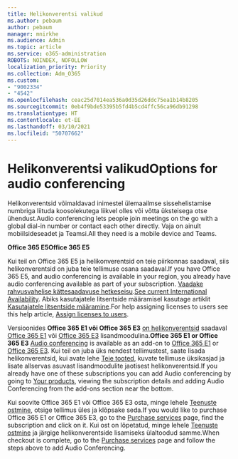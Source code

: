 ```yaml
---
title: Helikonverentsi valikud
ms.author: pebaum
author: pebaum
manager: mnirkhe
ms.audience: Admin
ms.topic: article
ms.service: o365-administration
ROBOTS: NOINDEX, NOFOLLOW
localization_priority: Priority
ms.collection: Adm_O365
ms.custom:
- "9002334"
- "4542"
ms.openlocfilehash: ceac25d7014ea536a0d35d26ddc75ea1b14b8205
ms.sourcegitcommit: 0eb4f9bde53395b5fd4b5cd4ffc56ca96db91298
ms.translationtype: HT
ms.contentlocale: et-EE
ms.lasthandoff: 03/10/2021
ms.locfileid: "50707662"
---
```

# <a name="options-for-audio-conferencing"></a><span data-ttu-id="d40c4-102">Helikonverentsi valikud</span><span class="sxs-lookup"><span data-stu-id="d40c4-102">Options for audio conferencing</span></span>

<span data-ttu-id="d40c4-103">Helikonverentsid võimaldavad inimestel ülemaailmse sissehelistamise numbriga liituda koosolekutega liikvel olles või võtta üksteisega otse ühendust.</span><span class="sxs-lookup"><span data-stu-id="d40c4-103">Audio conferencing lets people join meetings on the go with a global dial-in number or contact each other directly.</span></span> <span data-ttu-id="d40c4-104">Vaja on ainult mobiilsideseadet ja Teamsi.</span><span class="sxs-lookup"><span data-stu-id="d40c4-104">All they need is a mobile device and Teams.</span></span>

<span data-ttu-id="d40c4-105">**Office 365 E5**</span><span class="sxs-lookup"><span data-stu-id="d40c4-105">**Office 365 E5**</span></span>

<span data-ttu-id="d40c4-106">Kui teil on Office 365 E5 ja helikonverentsid on teie piirkonnas saadaval, siis helikonverentsid on juba teie tellimuse osana saadaval.</span><span class="sxs-lookup"><span data-stu-id="d40c4-106">If you have Office 365 E5, and audio conferencing is available in your region, you already have audio conferencing available as part of your subscription.</span></span> <span data-ttu-id="d40c4-107">[Vaadake rahvusvahelise kättesaadavuse hetkeseisu](https://go.microsoft.com/fwlink/p/?LinkID=839556).</span><span class="sxs-lookup"><span data-stu-id="d40c4-107">[See current International Availability](https://go.microsoft.com/fwlink/p/?LinkID=839556).</span></span> <span data-ttu-id="d40c4-108">Abiks kasutajatele litsentside määramisel kasutage artiklit [Kasutajatele litsentside määramine](https://docs.microsoft.com/microsoft-365/admin/manage/assign-licenses-to-users).</span><span class="sxs-lookup"><span data-stu-id="d40c4-108">For help assigning licenses to users see this help article, [Assign licenses to users](https://docs.microsoft.com/microsoft-365/admin/manage/assign-licenses-to-users).</span></span>

<span data-ttu-id="d40c4-109">Versioonides **Office 365 E1 või Office 365 E3**
[on helikonverentsid](https://docs.microsoft.com/microsoftteams/audio-conferencing-in-office-365) saadaval [Office 365 E1](https://www.microsoft.com/microsoft-365/business/office-365-enterprise-e1-business-software) või [Office 365 E3](https://www.microsoft.com/microsoft-365/business/office-365-enterprise-e3-business-software) lisandmoodulina.</span><span class="sxs-lookup"><span data-stu-id="d40c4-109">**Office 365 E1 or Office 365 E3**
[Audio conferencing](https://docs.microsoft.com/microsoftteams/audio-conferencing-in-office-365) is available as an add-on to [Office 365 E1](https://www.microsoft.com/microsoft-365/business/office-365-enterprise-e1-business-software) or [Office 365 E3](https://www.microsoft.com/microsoft-365/business/office-365-enterprise-e3-business-software).</span></span>  <span data-ttu-id="d40c4-110">Kui teil on juba üks nendest tellimustest, saate lisada helikonverentsid, kui avate lehe [Teie tooted](https://go.microsoft.com/fwlink/p/?linkid=842054), kuvate tellimuse üksikasjad ja lisate allservas asuvast lisandmoodulite jaotisest helikonverentsid.</span><span class="sxs-lookup"><span data-stu-id="d40c4-110">If you already have one of these subscriptions you can add Audio conferencing by going to [Your products](https://go.microsoft.com/fwlink/p/?linkid=842054), viewing the subscription details and adding Audio Conferencing from the add-ons section near the bottom.</span></span>

<span data-ttu-id="d40c4-111">Kui soovite Office 365 E1 või Office 365 E3 osta, minge lehele [Teenuste ostmine](https://go.microsoft.com/fwlink/p/?linkid=868433), otsige tellimus üles ja klõpsake seda.</span><span class="sxs-lookup"><span data-stu-id="d40c4-111">If you would like to purchase Office 365 E1 or Office 365 E3, go to the [Purchase services](https://go.microsoft.com/fwlink/p/?linkid=868433) page, find the subscription and click on it.</span></span>  <span data-ttu-id="d40c4-112">Kui ost on lõpetatud, minge lehele [Teenuste ostmine](https://go.microsoft.com/fwlink/p/?linkid=868433) ja järgige helikonverentside lisamiseks ülaltoodud samme.</span><span class="sxs-lookup"><span data-stu-id="d40c4-112">When checkout is complete, go to the [Purchase services](https://go.microsoft.com/fwlink/p/?linkid=868433) page and follow the steps above to add Audio Conferencing.</span></span>
